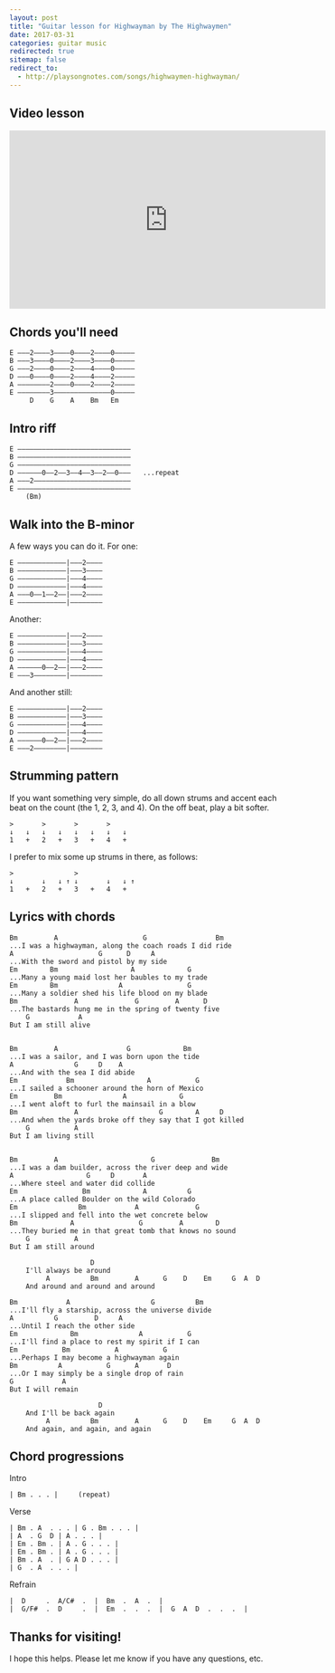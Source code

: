 ```yaml
---
layout: post
title: "Guitar lesson for Highwayman by The Highwaymen"
date: 2017-03-31
categories: guitar music
redirected: true
sitemap: false
redirect_to:
  - http://playsongnotes.com/songs/highwaymen-highwayman/
---
```


## Video lesson

<iframe width="560" height="315" src="https://www.youtube.com/embed/xqN0TTM0brs" frameborder="0" allowfullscreen></iframe>

## Chords you'll need

    E –––2––––3––––0––––2––––0–––––
    B –––3––––0––––2––––3––––0–––––
    G –––2––––0––––2––––4––––0–––––
    D –––0––––0––––2––––4––––2–––––
    A ––––––––2––––0––––2––––2–––––
    E ––––––––3––––––––––––––0–––––
         D    G    A    Bm   Em


## Intro riff

    E ––––––––––––––––––––––––––––
    B ––––––––––––––––––––––––––––
    G ––––––––––––––––––––––––––––
    D ––––––0––2––3––4––3––2––0–––   ...repeat
    A –––2––––––––––––––––––––––––
    E ––––––––––––––––––––––––––––
        (Bm)

## Walk into the B-minor

A few ways you can do it. For one:

    E ––––––––––––|–––2––––
    B ––––––––––––|–––3––––
    G ––––––––––––|–––4––––
    D ––––––––––––|–––4––––
    A –––0––1––2––|–––2––––
    E ––––––––––––|––––––––

Another:

    E ––––––––––––|–––2––––
    B ––––––––––––|–––3––––
    G ––––––––––––|–––4––––
    D ––––––––––––|–––4––––
    A ––––––0––2––|–––2––––
    E –––3––––––––|––––––––

And another still:

    E ––––––––––––|–––2––––
    B ––––––––––––|–––3––––
    G ––––––––––––|–––4––––
    D ––––––––––––|–––4––––
    A ––––––0––2––|–––2––––
    E –––2––––––––|––––––––


## Strumming pattern

If you want something very simple, do all down strums and accent each beat on the count (the 1, 2, 3, and 4). On the off beat, play a bit softer.

    >       >       >       >
    ↓   ↓   ↓   ↓   ↓   ↓   ↓   ↓
    1   +   2   +   3   +   4   +   

I prefer to mix some up strums in there, as follows:

    >               >   
    ↓       ↓   ↓ ↑ ↓       ↓   ↓ ↑
    1   +   2   +   3   +   4   +   


## Lyrics with chords

    Bm         A                     G                 Bm
    ...I was a highwayman, along the coach roads I did ride
    A                     G      D     A
    ...With the sword and pistol by my side
    Em        Bm                  A             G
    ...Many a young maid lost her baubles to my trade
    Em        Bm               A                G
    ...Many a soldier shed his life blood on my blade
    Bm              A              G         A      D
    ...The bastards hung me in the spring of twenty five
        G            A
    But I am still alive


    Bm         A                 G             Bm
    ...I was a sailor, and I was born upon the tide
    A               G     D    A
    ...And with the sea I did abide
    Em            Bm                  A           G
    ...I sailed a schooner around the horn of Mexico
    Em         Bm               A             G
    ...I went aloft to furl the mainsail in a blow
    Bm              A                    G        A     D
    ...And when the yards broke off they say that I got killed
        G           A
    But I am living still


    Bm         A                       G              Bm
    ...I was a dam builder, across the river deep and wide
    A                  G     D       A
    ...Where steel and water did collide
    Em                Bm             A          G
    ...A place called Boulder on the wild Colorado
    Em               Bm            A              G
    ...I slipped and fell into the wet concrete below
    Bm             A                G         A        D
    ...They buried me in that great tomb that knows no sound
        G           A
    But I am still around

                        D
        I'll always be around
             A          Bm         A      G    D    Em     G  A  D
        And around and around and around

    Bm            A                    G          Bm
    ...I'll fly a starship, across the universe divide
    A          G         D     A
    ...Until I reach the other side
    Em             Bm               A           G
    ...I'll find a place to rest my spirit if I can
    Em           Bm           A           G
    ...Perhaps I may become a highwayman again
    Bm          A           G      A       D
    ...Or I may simply be a single drop of rain
    G            A
    But I will remain

                          D
        And I'll be back again
             A          Bm         A      G    D    Em     G  A  D
        And again, and again, and again

## Chord progressions

Intro

    | Bm . . . |     (repeat)

Verse

    | Bm . A  . . . | G . Bm . . . |
    | A  . G  D | A . . . |
    | Em . Bm . | A . G . . . |
    | Em . Bm . | A . G . . . |
    | Bm . A  . | G A D . . . |
    | G  . A  . . . |

Refrain

    |  D     .  A/C#  .  |  Bm  .  A  .  |
    |  G/F#  .  D     .  |  Em  .  .  .  |  G  A  D  .  .  .  |

## Thanks for visiting!

I hope this helps. Please let me know if you have any questions, etc.
